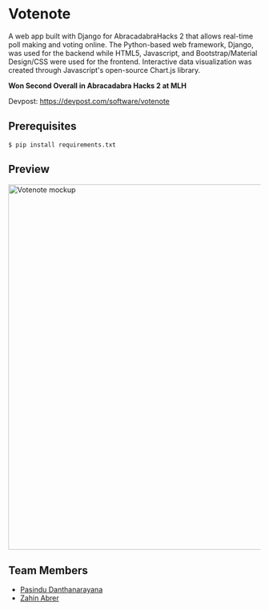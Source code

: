 # Votenote
A web app built with Django for AbracadabraHacks 2 that allows real-time poll making and voting online. The Python-based web framework, Django, was used for the backend while HTML5, Javascript, and Bootstrap/Material Design/CSS were used for the frontend. Interactive data visualization was created through Javascript's open-source Chart.js library.

**Won Second Overall in Abracadabra Hacks 2 at MLH**

Devpost: https://devpost.com/software/votenote

## Prerequisites
```$ pip install requirements.txt```

## Preview
<img alt="Votenote mockup" width="730" src="https://i.ibb.co/StKXQ9G/mockup.jpg">

## Team Members
* [Pasindu Danthanarayana](https://github.com/pasindu651)
* [Zahin Abrer](https://github.com/zahinabrer5)
